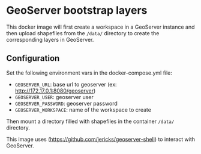 # GeoServer bootstrap layers

This docker image will first create a workspace in a GeoServer instance and then upload
shapefiles from the `/data/` directory to create the corresponding layers in GeoServer.

## Configuration

Set the following environment vars in the docker-compose.yml file:

* `GEOSERVER_URL`: base url to geoserver (ex: http://172.17.0.1:8080/geoserver)
* `GEOSERVER_USER`: geoserver user
* `GEOSERVER_PASSWORD`: geoserver password
* `GEOSERVER_WORKSPACE`: name of the workspace to create
 
Then mount a directory filled with shapefiles in the container `/data/` directory.

This image uses (https://github.com/jericks/geoserver-shell) to interact with GeoServer.
